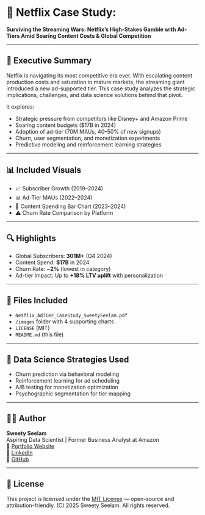 # 🎯 Netflix Case Study:                                                           
**Surviving the Streaming Wars: Netflix’s High-Stakes Gamble with Ad-Tiers Amid Soaring Content Costs & Global Competition**

---

## 🧾 Executive Summary
Netflix is navigating its most competitive era ever. With escalating content production costs and saturation in mature markets, the streaming giant introduced a new ad-supported tier. This case study analyzes the strategic implications, challenges, and data science solutions behind that pivot.

It explores:
- Strategic pressure from competitors like Disney+ and Amazon Prime
- Soaring content budgets ($17B in 2024)
- Adoption of ad-tier (70M MAUs, 40–50% of new signups)
- Churn, user segmentation, and monetization experiments
- Predictive modeling and reinforcement learning strategies

---

## 📊 Included Visuals
- 📈 Subscriber Growth (2019–2024)
- 📊 Ad-Tier MAUs (2022–2024)
- 💸 Content Spending Bar Chart (2023–2024)
- ⚠️ Churn Rate Comparison by Platform

---

## 🔍 Highlights
- Global Subscribers: **301M+** (Q4 2024)
- Content Spend: **$17B** in 2024
- Churn Rate: ~**2%** (lowest in category)
- Ad-tier Impact: Up to **+18% LTV uplift** with personalization

---

## 📂 Files Included
- `Netflix_AdTier_CaseStudy_SweetySeelam.pdf`
- `/images` folder with 4 supporting charts
- `LICENSE` (MIT)
- `README.md` (this file)

---

## 🧠 Data Science Strategies Used
- Churn prediction via behavioral modeling
- Reinforcement learning for ad scheduling
- A/B testing for monetization optimization
- Psychographic segmentation for tier mapping

---

## 🧑‍💼 Author                                                                                   
**Sweety Seelam**                                                                                                     
Aspiring Data Scientist | Former Business Analyst at Amazon                                                                 
🔗 [Portfolio Website](https://sweetyseelam2.github.io/SweetySeelam.github.io/)                                       
🔗 [LinkedIn](https://www.linkedin.com/in/sweetyrao670/)                                                             
🔗 [GitHub](https://github.com/SweetySeelam2/Netflix_Ad-Tier_Strategy_CaseStudy)                                                 

---

## 📜 License
This project is licensed under the [MIT License](LICENSE) — open-source and attribution-friendly.
(C) 2025 Sweety Seelam. All rights reserved.
